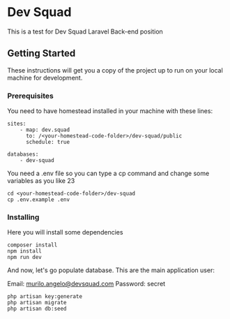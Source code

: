 # Dev Squad

This is a test for Dev Squad Laravel Back-end position

## Getting Started

These instructions will get you a copy of the project up to run on your local machine for development.

### Prerequisites

You need to have homestead installed in your machine with these lines:
```
sites:
    - map: dev.squad
      to: /<your-homestead-code-folder>/dev-squad/public
      schedule: true 

databases:
    - dev-squad
```

You need a .env file so you can type a cp command and change some variables as you like 23
```
cd <your-homestead-code-folder>/dev-squad
cp .env.example .env
```

### Installing

Here you will install some dependencies
```
composer install
npm install
npm run dev
```

And now, let's go populate database. This are the main application user:

Email: murilo.angelo@devsquad.com
Password: secret

```
php artisan key:generate
php artisan migrate
php artisan db:seed
```
